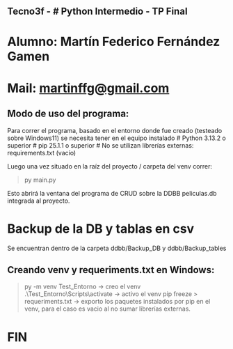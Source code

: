 ##  Tecno3f - # Python Intermedio - TP Final

# Alumno: Martín Federico Fernández Gamen
# Mail: martinffg@gmail.com

## Modo de uso del programa:   

Para correr el programa, basado en el entorno donde fue creado (testeado sobre Windows11) se necesita tener en el equipo instalado 
\# Python 3.13.2 o superior
\# pip 25.1.1 o superior
\# No se utilizan librerías externas: requirements.txt (vacío)

Luego una vez situado en la raíz del proyecto / carpeta del venv correr:

> py main.py

Esto abrirá la ventana del programa de CRUD sobre la DDBB peliculas.db integrada al proyecto.

# Backup de la DB y tablas en csv
Se encuentran dentro de la carpeta ddbb/Backup_DB y ddbb/Backup_tables

## Creando venv y requeriments.txt en Windows:
> py -m venv Test_Entorno           -> creo el venv
> .\Test_Entorno\Scripts\activate   -> activo el venv
> pip freeze > requeriments.txt     -> exporto los paquetes instalados por pip en el venv, para el caso es vacio al no sumar librerías externas.

# FIN
